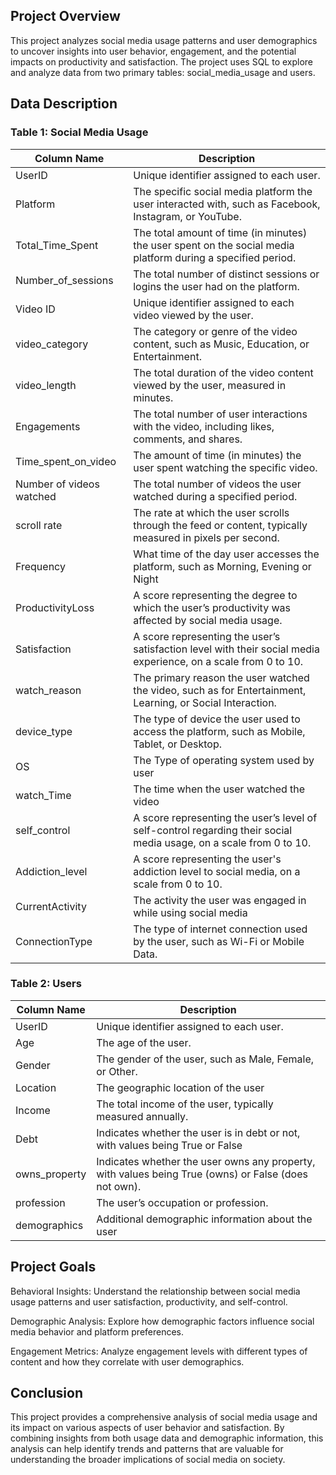 ## Project Overview
This project analyzes social media usage patterns and user demographics to uncover insights into user behavior, engagement, and the potential impacts on productivity and satisfaction. The project uses SQL to explore and analyze data from two primary tables: social_media_usage and users.


## Data Description

### Table 1: Social Media Usage

| Column Name          | Description                                                                                                     |
|----------------------|-----------------------------------------------------------------------------------------------------------------|
| UserID              | Unique identifier assigned to each user.                                                                        |
| Platform| The specific social media platform the user interacted with, such as Facebook, Instagram, or YouTube.           |
| Total_Time_Spent     | The total amount of time (in minutes) the user spent on the social media platform during a specified period.     |
| Number_of_sessions       | The total number of distinct sessions or logins the user had on the platform.                                    |
| Video ID             | Unique identifier assigned to each video viewed by the user.                                                     |
| video_category       | The category or genre of the video content, such as Music, Education, or Entertainment.                          |
| video_length         | The total duration of the video content viewed by the user, measured in minutes.                                 |
| Engagements          | The total number of user interactions with the video, including likes, comments, and shares.                     |
| Time_spent_on_video  | The amount of time (in minutes) the user spent watching the specific video.                                      |
| Number of videos watched | The total number of videos the user watched during a specified period.                                           |
| scroll rate          | The rate at which the user scrolls through the feed or content, typically measured in pixels per second.         |
| Frequency            | What time of the day  user accesses the platform, such as Morning, Evening or Night                            |
| ProductivityLoss    | A score representing the degree to which the user’s productivity was affected by social media usage.             |
| Satisfaction         | A score representing the user’s satisfaction level with their social media experience, on a scale from 0 to 10.  |
| watch_reason         | The primary reason the user watched the video, such as for Entertainment, Learning, or Social Interaction.       |
| device_type          | The type of device the user used to access the platform, such as Mobile, Tablet, or Desktop.                     |
| OS         | The Type of operating system used by user                     |
| watch_Time           | The time when the user watched the video                         |
| self_control         | A score representing the user’s level of self-control regarding their social media usage, on a scale from 0 to 10.|
| Addiction_level      | A score representing the user's addiction level to social media, on a scale from 0 to 10.                        |
| CurrentActivity     | The activity the user was engaged in while using social media           |
| ConnectionType      | The type of internet connection used by the user, such as Wi-Fi or Mobile Data.                                  |

### Table 2: Users

| Column Name   | Description                                                                                  |
|---------------|----------------------------------------------------------------------------------------------|
| UserID       | Unique identifier assigned to each user.                                                     |
| Age          | The age of the user.                                                                         |
| Gender        | The gender of the user, such as Male, Female, or Other.                                  |
| Location      | The geographic location of the user                      |
| Income        | The total income of the user, typically measured annually.                                    |
| Debt          | Indicates whether the user is in debt or not, with values being True or False                                                  |
| owns_property | Indicates whether the user owns any property, with values being True (owns) or False (does not own). |
| profession    | The user’s occupation or profession.                                                         |
| demographics  | Additional demographic information about the user|

## Project Goals
Behavioral Insights: Understand the relationship between social media usage patterns and user satisfaction, productivity, and self-control.

Demographic Analysis: Explore how demographic factors influence social media behavior and platform preferences.

Engagement Metrics: Analyze engagement levels with different types of content and how they correlate with user demographics.

## Conclusion
This project provides a comprehensive analysis of social media usage and its impact on various aspects of user behavior and satisfaction. By combining insights from both usage data and demographic information, this analysis can help identify trends and patterns that are valuable for understanding the broader implications of social media on society.







